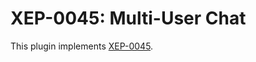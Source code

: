 # XEP-0045: Multi-User Chat

This plugin implements [XEP-0045](http://xmpp.org/extensions/xep-0045.html).
